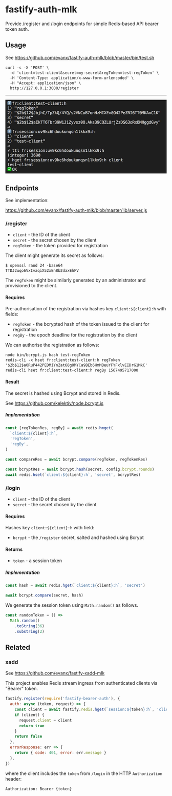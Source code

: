 # fastify-auth-mlk

Provide /register and /login endpoints for simple Redis-based API bearer token auth.

## Usage

See https://github.com/evanx/fastify-auth-mlk/blob/master/bin/test.sh

```shell
curl -s -X 'POST' \
  -d 'client=test-client&secret=my-secret&regToken=test-regToken' \
  -H 'Content-Type: application/x-www-form-urlencoded' \
  -H "Accept: application/json" \
  http://127.0.0.1:3000/register
```

<hr>

![test.sh](/docs/20190903-test.jpg?raw=true 'test.sh')

## Endpoints

See implementation:

https://github.com/evanx/fastify-auth-mlk/blob/master/lib/server.js

### /register

- `client` - the ID of the client
- `secret` - the secret chosen by the client
- `regToken` - the token provided for registration

The client might generate its secret as follows:

```shell
$ openssl rand 24 -base64
TTDJ2uqo6VxIvaqiX52xEn8b2daxEhFV
```

The `regToken` might be similarly generated by an administrator and provisioned to the client.

#### Requires

Pre-authorisation of the registration via hashes key `client:${client}:h` with fields:

- `regToken` - the bcrypted hash of the token issued to the client for registration
- `regBy` - the epoch deadline for the registration by the client

We can authorise the registration as follows:

```shell
node bin/bcrypt.js hash test-regToken
redis-cli -x hset fr:client:test-client:h regToken '$2b$12$a0RuP442PEDMiYnZat68gOMYCa9BEb6HmMBeuYFYFxlvEIDrG1MkC'
redis-cli hset fr:client:test-client:h regBy 1567495717000
```

#### Result

The secret is hashed using Bcrypt and stored in Redis.

See https://github.com/kelektiv/node.bcrypt.js

##### Implementation

```javascript
const [regTokenRes, regBy] = await redis.hmget(
  `client:${client}:h`,
  'regToken',
  'regBy',
)
```

```javascript
const compareRes = await bcrypt.compare(regToken, regTokenRes)
```

```javascript
const bcryptRes = await bcrypt.hash(secret, config.bcrypt.rounds)
await redis.hset(`client:${client}:h`, 'secret', bcryptRes)
```

### /login

- `client` - the ID of the client
- `secret` - the secret chosen by the client

#### Requires

Hashes key `client:${client}:h` with field:

- `bcrypt` - the `/register` secret, salted and hashed using Bcrypt

#### Returns

- `token` - a session token

##### Implementation

```javascript
const hash = await redis.hget(`client:${client}:h`, 'secret')
```

```javascript
await bcrypt.compare(secret, hash)
```

We generate the session token using `Math.random()` as follows.

```javascript
const randomToken = () =>
  Math.random()
    .toString(36)
    .substring(2)
```

## Related

### xadd

See https://github.com/evanx/fastify-xadd-mlk

This project enables Redis stream ingress from authenticated clients via "Bearer" token.

```javascript
fastify.register(require('fastify-bearer-auth'), {
  auth: async (token, request) => {
    const client = await fastify.redis.hget(`session:${token}:h`, 'client')
    if (client) {
      request.client = client
      return true
    }
    return false
  },
  errorResponse: err => {
    return { code: 401, error: err.message }
  },
})
```

where the client includes the `token` from `/login` in the HTTP `Authorization` header:

```
Authorization: Bearer {token}
```

